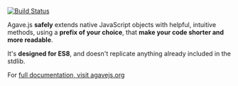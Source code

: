 [![Build Status](https://secure.travis-ci.org/mikemaccana/agave.png?branch=master)](https://travis-ci.org/mikemaccana/agave)

Agave.js **safely** extends native JavaScript objects with helpful, intuitive methods, using a **prefix of your choice**, that **make your code shorter and more readable**. 

It's **designed for ES8**, and doesn't replicate anything already included in the stdlib.

For [full documentation, visit agavejs.org](http://agavejs.org)

